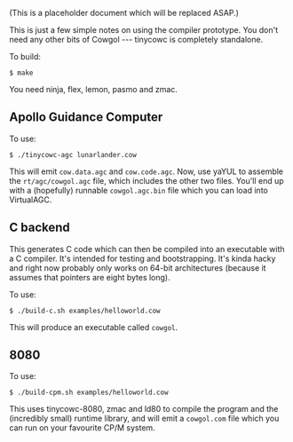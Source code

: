 (This is a placeholder document which will be replaced ASAP.)

This is just a few simple notes on using the compiler prototype. You don't
need any other bits of Cowgol --- tinycowc is completely standalone.

To build:

    $ make

You need ninja, flex, lemon, pasmo and zmac.

## Apollo Guidance Computer

To use:

    $ ./tinycowc-agc lunarlander.cow

This will emit `cow.data.agc` and `cow.code.agc`. Now, use yaYUL to assemble
the `rt/agc/cowgol.agc` file, which includes the other two files. You'll end
up with a (hopefully) runnable `cowgol.agc.bin` file which you can load into
VirtualAGC.

## C backend

This generates C code which can then be compiled into an executable with
a C compiler. It's intended for testing and bootstrapping. It's kinda hacky
and right now probably only works on 64-bit architectures (because it assumes
that pointers are eight bytes long).

To use:

    $ ./build-c.sh examples/helloworld.cow

This will produce an executable called `cowgol`.

## 8080

To use:

    $ ./build-cpm.sh examples/helloworld.cow

This uses tinycowc-8080, zmac and ld80 to compile the program and the
(incredibly small) runtime library, and will emit a `cowgol.com` file which
you can run on your favourite CP/M system.

